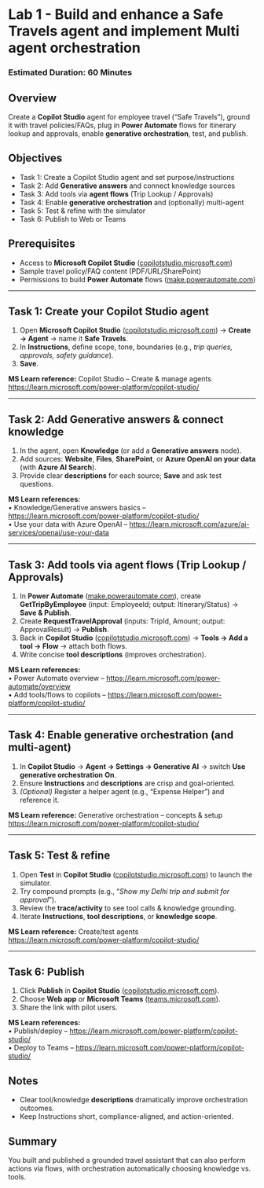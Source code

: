 # Lab 1 - Build and enhance a Safe Travels agent and implement Multi agent orchestration

### Estimated Duration: 60 Minutes

## Overview
Create a **Copilot Studio** agent for employee travel (“Safe Travels”), ground it with travel policies/FAQs, plug in **Power Automate** flows for itinerary lookup and approvals, enable **generative orchestration**, test, and publish.

## Objectives
- Task 1: Create a Copilot Studio agent and set purpose/instructions  
- Task 2: Add **Generative answers** and connect knowledge sources  
- Task 3: Add tools via **agent flows** (Trip Lookup / Approvals)  
- Task 4: Enable **generative orchestration** and (optionally) multi-agent  
- Task 5: Test & refine with the simulator  
- Task 6: Publish to Web or Teams

## Prerequisites
- Access to **Microsoft Copilot Studio** ([copilotstudio.microsoft.com](https://copilotstudio.microsoft.com/))  
- Sample travel policy/FAQ content (PDF/URL/SharePoint)  
- Permissions to build **Power Automate** flows ([make.powerautomate.com](https://make.powerautomate.com/))

---

## Task 1: Create your Copilot Studio agent
1. Open **Microsoft Copilot Studio** ([copilotstudio.microsoft.com](https://copilotstudio.microsoft.com/)) → **Create → Agent** → name it **Safe Travels**.  
2. In **Instructions**, define scope, tone, boundaries (e.g., *trip queries, approvals, safety guidance*).  
3. **Save**.

**MS Learn reference:** Copilot Studio – Create & manage agents  
https://learn.microsoft.com/power-platform/copilot-studio/

---

## Task 2: Add Generative answers & connect knowledge
1. In the agent, open **Knowledge** (or add a **Generative answers** node).  
2. Add sources: **Website**, **Files**, **SharePoint**, or **Azure OpenAI on your data** (with **Azure AI Search**).  
3. Provide clear **descriptions** for each source; **Save** and ask test questions.

**MS Learn references:**  
• Knowledge/Generative answers basics – https://learn.microsoft.com/power-platform/copilot-studio/  
• Use your data with Azure OpenAI – https://learn.microsoft.com/azure/ai-services/openai/use-your-data

---

## Task 3: Add tools via agent flows (Trip Lookup / Approvals)
1. In **Power Automate** ([make.powerautomate.com](https://make.powerautomate.com/)), create **GetTripByEmployee** (input: EmployeeId; output: Itinerary/Status) → **Save & Publish**.  
2. Create **RequestTravelApproval** (inputs: TripId, Amount; output: ApprovalResult) → **Publish**.  
3. Back in **Copilot Studio** ([copilotstudio.microsoft.com](https://copilotstudio.microsoft.com/)) → **Tools → Add a tool → Flow** → attach both flows.  
4. Write concise **tool descriptions** (improves orchestration).

**MS Learn references:**  
• Power Automate overview – https://learn.microsoft.com/power-automate/overview  
• Add tools/flows to copilots – https://learn.microsoft.com/power-platform/copilot-studio/

---

## Task 4: Enable generative orchestration (and multi-agent)
1. In **Copilot Studio** → **Agent → Settings → Generative AI** → switch **Use generative orchestration** **On**.  
2. Ensure **Instructions** and **descriptions** are crisp and goal-oriented.  
3. *(Optional)* Register a helper agent (e.g., “Expense Helper”) and reference it.

**MS Learn reference:** Generative orchestration – concepts & setup  
https://learn.microsoft.com/power-platform/copilot-studio/

---

## Task 5: Test & refine
1. Open **Test** in **Copilot Studio** ([copilotstudio.microsoft.com](https://copilotstudio.microsoft.com/)) to launch the simulator.  
2. Try compound prompts (e.g., “*Show my Delhi trip and submit for approval*”).  
3. Review the **trace/activity** to see tool calls & knowledge grounding.  
4. Iterate **Instructions**, **tool descriptions**, or **knowledge scope**.

**MS Learn reference:** Create/test agents  
https://learn.microsoft.com/power-platform/copilot-studio/

---

## Task 6: Publish
1. Click **Publish** in **Copilot Studio** ([copilotstudio.microsoft.com](https://copilotstudio.microsoft.com/)).  
2. Choose **Web app** or **Microsoft Teams** ([teams.microsoft.com](https://teams.microsoft.com/)).  
3. Share the link with pilot users.

**MS Learn references:**  
• Publish/deploy – https://learn.microsoft.com/power-platform/copilot-studio/  
• Deploy to Teams – https://learn.microsoft.com/power-platform/copilot-studio/

## Notes
- Clear tool/knowledge **descriptions** dramatically improve orchestration outcomes.  
- Keep Instructions short, compliance-aligned, and action-oriented.

<validation step="lab1-validate-safe-travels" />

## Summary
You built and published a grounded travel assistant that can also perform actions via flows, with orchestration automatically choosing knowledge vs. tools.
